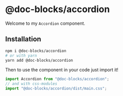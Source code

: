 # @doc-blocks/accordion

Welcome to my `Accordion` component.

## Installation

```sh
npm i @doc-blocks/accordion
# or with yarn
yarn add @doc-blocks/accordion
```

Then to use the component in your code just import it!

```js
import Accordion from "@doc-blocks/accordion";
// and with css-modules
import "@doc-blocks/accordion/dist/main.css";
```
